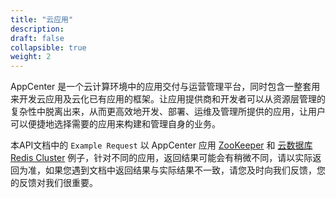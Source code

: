 ```yaml
---
title: "云应用"
description: 
draft: false
collapsible: true
weight: 2
---
```


AppCenter 是一个云计算环境中的应用交付与运营管理平台，同时包含一整套用来开发云应用及云化已有应用的框架。让应用提供商和开发者可以从资源层管理的复杂性中脱离出来，从而更高效地开发、部署、运维及管理所提供的应用，让用户可以便捷地选择需要的应用来构建和管理自身的业务。

本API文档中的 `Example Request` 以 AppCenter 应用 [ZooKeeper](http://appcenter.yiqiyun.net.cn/apps/app-tg3lbp0a?name=ZooKeeper) 和 [云数据库Redis Cluster](http://appcenter.yiqiyun.net.cn/apps/app-y6i338bf?name=Redis%20Cluster) 例子，针对不同的应用，返回结果可能会有稍微不同，请以实际返回为准，如果您遇到文档中返回结果与实际结果不一致，请您及时向我们反馈，您的反馈对我们很重要。
